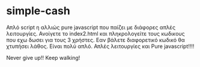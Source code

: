 # simple-cash
Απλό script η αλλιώς pure javascript που παίζει με διάφορες απλές λειτουργίες.
Ανοίγετε το index2.html και πληκρολογείτε τους κωδικους που εχω δωσει για τους 3 χρήστες. Εαν βάλετε διαφορετικό κωδικό θα χτυπήσει λάθος.
Είναι πολύ απλό. Απλές λειτουργίες και Pure javascript!!!!

Never give up!!
Keep walking!
